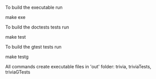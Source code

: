 To build the executable run

make exe

To build the doctests tests run

make test

To build the gtest tests run

make testg

All commands create executable files in 'out' folder: trivia, triviaTests, triviaGTests